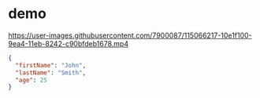 # demo
https://user-images.githubusercontent.com/7900087/115066217-10e1f100-9ea4-11eb-8242-c90bfdeb1678.mp4


```json
{
  "firstName": "John",
  "lastName": "Smith",
  "age": 25
}
```
